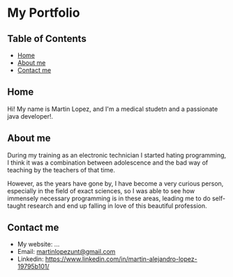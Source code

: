 # My Portfolio

## Table of Contents

- [Home](#home)
- [About me](#about-me)
- [Contact me](#contact-me)


## Home

Hi! My name is Martin Lopez, and I'm a medical studetn and a passionate java developer!.


## About me

During my training as an electronic technician I started hating programming, I think it was a combination between adolescence and the bad way of teaching by the teachers of that time. 

However, as the years have gone by, I have become a very curious person, especially in the field of exact sciences, so I was able to see how immensely necessary programming is in these areas, leading me to do self-taught research and end up falling in love of this beautiful profession.

## Contact me

- My website: ...
- Email: martinlopezunt@gmail.com
- Linkedin: https://www.linkedin.com/in/martin-alejandro-lopez-19795b101/

